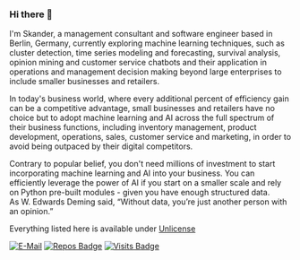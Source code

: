 ### Hi there 👋

<!--
**skacem/skacem** is a ✨ _special_ ✨ repository because its `README.md` (this file) appears on your GitHub profile.

Here are some ideas to get you started:

- 🔭 I’m currently working on ...
- 🌱 I’m currently learning ...
- 👯 I’m looking to collaborate on ...
- 🤔 I’m looking for help with ...
- 💬 Ask me about ...
- 📫 How to reach me: ...
- 😄 Pronouns: ...
- ⚡ Fun fact: ...
-->
I'm Skander, a management consultant and software engineer based in Berlin, Germany, currently exploring machine learning techniques, such as cluster detection, time series modeling and forecasting, survival analysis, opinion mining and  customer service chatbots and their application in operations and management decision making beyond large enterprises to include smaller businesses and retailers.  

In today's business world, where every additional percent of efficiency gain can be a competitive advantage, small businesses and retailers have no choice but to adopt machine learning and AI across the full spectrum of their business functions, including inventory management, product development, operations, sales, customer service and marketing, in order to avoid being outpaced by their digital competitors. 

Contrary to popular belief, you don't need millions of investment to start incorporating machine learning and AI into your business. You can efficiently leverage the power of AI if you start on a smaller scale and rely on Python pre-built modules - given you have enough structured data.  
As W. Edwards Deming said, “Without data, you’re just another person with an opinion.”

<!--
 - Synthetic data generation, agent-based simulators, forecasting, and asset management using machine learning; with
 - Quantitative funds, multinational investment banks, financial market authorities, the office of national statistics, and other british government departments.
-->
  
Everything listed here is available under [Unlicense](https://unlicense.org/)

<!--- - 👁️ Advisor at ... --->


[![E-Mail](https://img.shields.io/badge/email-reveal-2a8?style=flat-square&logo=gmail&logoColor=white)](https://mailhide.io/e/0TKcFId3)
[![Repos Badge](https://badges.pufler.dev/repos/skacem)](https://badges.pufler.dev)
[![Visits Badge](https://badges.pufler.dev/visits/skacem/skacem)](https://badges.pufler.dev)

                            
